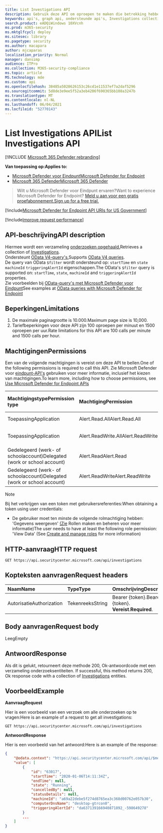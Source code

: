 ```yaml
---
title: List Investigations API
description: Gebruik deze API om oproepen te maken die betrekking hebben op het ophalen van onderzoeken
keywords: api's, graph api, ondersteunde api's, Investigations collection
search.product: eADQiWindows 10XVcnh
ms.prod: m365-security
ms.mktglfcycl: deploy
ms.sitesec: library
ms.pagetype: security
ms.author: macapara
author: mjcaparas
localization_priority: Normal
manager: dansimp
audience: ITPro
ms.collection: M365-security-compliance
ms.topic: article
MS.technology: mde
ms.custom: api
ms.openlocfilehash: 38485a5028626153c26cd1e11537ef7a2daf5296
ms.sourcegitcommit: 5d8de3e9ee5f52a3eb4206f690365bb108a3247b
ms.translationtype: MT
ms.contentlocale: nl-NL
ms.lasthandoff: 06/04/2021
ms.locfileid: "52770143"
---
```

# <a name="list-investigations-api"></a><span data-ttu-id="2ed8f-104">List Investigations API</span><span class="sxs-lookup"><span data-stu-id="2ed8f-104">List Investigations API</span></span>

[!INCLUDE [Microsoft 365 Defender rebranding](../../includes/microsoft-defender.md)]

<span data-ttu-id="2ed8f-105">**Van toepassing op:**</span><span class="sxs-lookup"><span data-stu-id="2ed8f-105">**Applies to:**</span></span>
- [<span data-ttu-id="2ed8f-106">Microsoft Defender voor Eindpunt</span><span class="sxs-lookup"><span data-stu-id="2ed8f-106">Microsoft Defender for Endpoint</span></span>](https://go.microsoft.com/fwlink/p/?linkid=2154037)
- [<span data-ttu-id="2ed8f-107">Microsoft 365 Defender</span><span class="sxs-lookup"><span data-stu-id="2ed8f-107">Microsoft 365 Defender</span></span>](https://go.microsoft.com/fwlink/?linkid=2118804)

> <span data-ttu-id="2ed8f-108">Wilt u Microsoft Defender voor Eindpunt ervaren?</span><span class="sxs-lookup"><span data-stu-id="2ed8f-108">Want to experience Microsoft Defender for Endpoint?</span></span> [<span data-ttu-id="2ed8f-109">Meld u aan voor een gratis proefabonnement.</span><span class="sxs-lookup"><span data-stu-id="2ed8f-109">Sign up for a free trial.</span></span>](https://www.microsoft.com/microsoft-365/windows/microsoft-defender-atp?ocid=docs-wdatp-exposedapis-abovefoldlink) 

[!include[Microsoft Defender for Endpoint API URIs for US Government](../../includes/microsoft-defender-api-usgov.md)]

[!include[Improve request performance](../../includes/improve-request-performance.md)]


## <a name="api-description"></a><span data-ttu-id="2ed8f-110">API-beschrijving</span><span class="sxs-lookup"><span data-stu-id="2ed8f-110">API description</span></span>
<span data-ttu-id="2ed8f-111">Hiermee wordt een verzameling [onderzoeken opgehaald.](investigation.md)</span><span class="sxs-lookup"><span data-stu-id="2ed8f-111">Retrieves a collection of [Investigations](investigation.md).</span></span>
<br><span data-ttu-id="2ed8f-112">Ondersteunt [OData V4-query's.](https://www.odata.org/documentation/)</span><span class="sxs-lookup"><span data-stu-id="2ed8f-112">Supports [OData V4 queries](https://www.odata.org/documentation/).</span></span>
<br><span data-ttu-id="2ed8f-113">De query van OData ```$filter``` wordt ondersteund op: ```startTime``` en ```state``` ```machineId``` ```triggeringAlertId``` eigenschappen.</span><span class="sxs-lookup"><span data-stu-id="2ed8f-113">The OData's ```$filter``` query is supported on: ```startTime```, ```state```, ```machineId``` and ```triggeringAlertId``` properties.</span></span>
<br><span data-ttu-id="2ed8f-114">Zie voorbeelden bij [OData-query's met Microsoft Defender voor Eindpunt](exposed-apis-odata-samples.md)</span><span class="sxs-lookup"><span data-stu-id="2ed8f-114">See examples at [OData queries with Microsoft Defender for Endpoint](exposed-apis-odata-samples.md)</span></span>


## <a name="limitations"></a><span data-ttu-id="2ed8f-115">Beperkingen</span><span class="sxs-lookup"><span data-stu-id="2ed8f-115">Limitations</span></span>
1. <span data-ttu-id="2ed8f-116">De maximale paginagrootte is 10.000.</span><span class="sxs-lookup"><span data-stu-id="2ed8f-116">Maximum page size is 10,000.</span></span>
2. <span data-ttu-id="2ed8f-117">Tariefbeperkingen voor deze API zijn 100 oproepen per minuut en 1500 oproepen per uur.</span><span class="sxs-lookup"><span data-stu-id="2ed8f-117">Rate limitations for this API are 100 calls per minute and 1500 calls per hour.</span></span> 


## <a name="permissions"></a><span data-ttu-id="2ed8f-118">Machtigingen</span><span class="sxs-lookup"><span data-stu-id="2ed8f-118">Permissions</span></span>
<span data-ttu-id="2ed8f-119">Een van de volgende machtigingen is vereist om deze API te bellen.</span><span class="sxs-lookup"><span data-stu-id="2ed8f-119">One of the following permissions is required to call this API.</span></span> <span data-ttu-id="2ed8f-120">Zie Microsoft Defender voor [eindpunt-API's](apis-intro.md) gebruiken voor meer informatie, inclusief het kiezen van machtigingen.</span><span class="sxs-lookup"><span data-stu-id="2ed8f-120">To learn more, including how to choose permissions, see [Use Microsoft Defender for Endpoint APIs](apis-intro.md)</span></span>

<span data-ttu-id="2ed8f-121">Machtigingstype</span><span class="sxs-lookup"><span data-stu-id="2ed8f-121">Permission type</span></span> |   <span data-ttu-id="2ed8f-122">Machtiging</span><span class="sxs-lookup"><span data-stu-id="2ed8f-122">Permission</span></span>  |   <span data-ttu-id="2ed8f-123">Weergavenaam machtiging</span><span class="sxs-lookup"><span data-stu-id="2ed8f-123">Permission display name</span></span>
:---|:---|:---
<span data-ttu-id="2ed8f-124">Toepassing</span><span class="sxs-lookup"><span data-stu-id="2ed8f-124">Application</span></span> |   <span data-ttu-id="2ed8f-125">Alert.Read.All</span><span class="sxs-lookup"><span data-stu-id="2ed8f-125">Alert.Read.All</span></span> |    <span data-ttu-id="2ed8f-126">'Alle waarschuwingen lezen'</span><span class="sxs-lookup"><span data-stu-id="2ed8f-126">'Read all alerts'</span></span>
<span data-ttu-id="2ed8f-127">Toepassing</span><span class="sxs-lookup"><span data-stu-id="2ed8f-127">Application</span></span> |   <span data-ttu-id="2ed8f-128">Alert.ReadWrite.All</span><span class="sxs-lookup"><span data-stu-id="2ed8f-128">Alert.ReadWrite.All</span></span> |   <span data-ttu-id="2ed8f-129">'Alle waarschuwingen lezen en schrijven'</span><span class="sxs-lookup"><span data-stu-id="2ed8f-129">'Read and write all alerts'</span></span>
<span data-ttu-id="2ed8f-130">Gedelegeerd (werk- of schoolaccount)</span><span class="sxs-lookup"><span data-stu-id="2ed8f-130">Delegated (work or school account)</span></span> | <span data-ttu-id="2ed8f-131">Alert.Read</span><span class="sxs-lookup"><span data-stu-id="2ed8f-131">Alert.Read</span></span> | <span data-ttu-id="2ed8f-132">'Leeswaarschuwingen'</span><span class="sxs-lookup"><span data-stu-id="2ed8f-132">'Read alerts'</span></span>
<span data-ttu-id="2ed8f-133">Gedelegeerd (werk- of schoolaccount)</span><span class="sxs-lookup"><span data-stu-id="2ed8f-133">Delegated (work or school account)</span></span> | <span data-ttu-id="2ed8f-134">Alert.ReadWrite</span><span class="sxs-lookup"><span data-stu-id="2ed8f-134">Alert.ReadWrite</span></span> | <span data-ttu-id="2ed8f-135">'Waarschuwingen lezen en schrijven'</span><span class="sxs-lookup"><span data-stu-id="2ed8f-135">'Read and write alerts'</span></span>

>[!Note]
> <span data-ttu-id="2ed8f-136">Bij het verkrijgen van een token met gebruikersreferenties:</span><span class="sxs-lookup"><span data-stu-id="2ed8f-136">When obtaining a token using user credentials:</span></span>
>- <span data-ttu-id="2ed8f-137">De gebruiker moet ten minste de volgende rolmachtiging hebben: 'Gegevens weergeven' [(Zie](user-roles.md) Rollen maken en beheren voor meer informatie)</span><span class="sxs-lookup"><span data-stu-id="2ed8f-137">The user needs to have at least the following role permission: 'View Data' (See [Create and manage roles](user-roles.md) for more information)</span></span>

## <a name="http-request"></a><span data-ttu-id="2ed8f-138">HTTP-aanvraag</span><span class="sxs-lookup"><span data-stu-id="2ed8f-138">HTTP request</span></span>
```
GET https://api.securitycenter.microsoft.com/api/investigations
```

## <a name="request-headers"></a><span data-ttu-id="2ed8f-139">Kopteksten aanvragen</span><span class="sxs-lookup"><span data-stu-id="2ed8f-139">Request headers</span></span>

<span data-ttu-id="2ed8f-140">Naam</span><span class="sxs-lookup"><span data-stu-id="2ed8f-140">Name</span></span> | <span data-ttu-id="2ed8f-141">Type</span><span class="sxs-lookup"><span data-stu-id="2ed8f-141">Type</span></span> | <span data-ttu-id="2ed8f-142">Omschrijving</span><span class="sxs-lookup"><span data-stu-id="2ed8f-142">Description</span></span>
:---|:---|:---
<span data-ttu-id="2ed8f-143">Autorisatie</span><span class="sxs-lookup"><span data-stu-id="2ed8f-143">Authorization</span></span> | <span data-ttu-id="2ed8f-144">Tekenreeks</span><span class="sxs-lookup"><span data-stu-id="2ed8f-144">String</span></span> | <span data-ttu-id="2ed8f-145">Bearer {token}.</span><span class="sxs-lookup"><span data-stu-id="2ed8f-145">Bearer {token}.</span></span> <span data-ttu-id="2ed8f-146">**Vereist**.</span><span class="sxs-lookup"><span data-stu-id="2ed8f-146">**Required**.</span></span>


## <a name="request-body"></a><span data-ttu-id="2ed8f-147">Body aanvragen</span><span class="sxs-lookup"><span data-stu-id="2ed8f-147">Request body</span></span>
<span data-ttu-id="2ed8f-148">Leeg</span><span class="sxs-lookup"><span data-stu-id="2ed8f-148">Empty</span></span>

## <a name="response"></a><span data-ttu-id="2ed8f-149">Antwoord</span><span class="sxs-lookup"><span data-stu-id="2ed8f-149">Response</span></span>
<span data-ttu-id="2ed8f-150">Als dit is gelukt, retourneert deze methode 200, Ok-antwoordcode met een verzameling onderzoeksentiteiten. [](investigation.md)</span><span class="sxs-lookup"><span data-stu-id="2ed8f-150">If successful, this method returns 200, Ok response code with a collection of [Investigations](investigation.md) entities.</span></span>


## <a name="example"></a><span data-ttu-id="2ed8f-151">Voorbeeld</span><span class="sxs-lookup"><span data-stu-id="2ed8f-151">Example</span></span>

<span data-ttu-id="2ed8f-152">**Aanvraag**</span><span class="sxs-lookup"><span data-stu-id="2ed8f-152">**Request**</span></span>

<span data-ttu-id="2ed8f-153">Hier is een voorbeeld van een verzoek om alle onderzoeken op te vragen:</span><span class="sxs-lookup"><span data-stu-id="2ed8f-153">Here is an example of a request to get all investigations:</span></span> 

```
GET https://api.securitycenter.microsoft.com/api/investigations
```

<span data-ttu-id="2ed8f-154">**Antwoord**</span><span class="sxs-lookup"><span data-stu-id="2ed8f-154">**Response**</span></span>

<span data-ttu-id="2ed8f-155">Hier is een voorbeeld van het antwoord:</span><span class="sxs-lookup"><span data-stu-id="2ed8f-155">Here is an example of the response:</span></span>

```json
{
    "@odata.context": "https://api.securitycenter.microsoft.com/api/$metadata#Investigations",
    "value": [
        {
            "id": "63017",
            "startTime": "2020-01-06T14:11:34Z",
            "endTime": null,
            "state": "Running",
            "cancelledBy": null,
            "statusDetails": null,
            "machineId": "a69a22debe5f274d8765ea3c368d00762e057b30",
            "computerDnsName": "desktop-gtrcon0",
            "triggeringAlertId": "da637139166940871892_-598649278"
        }
        ...
    ]
}
```
